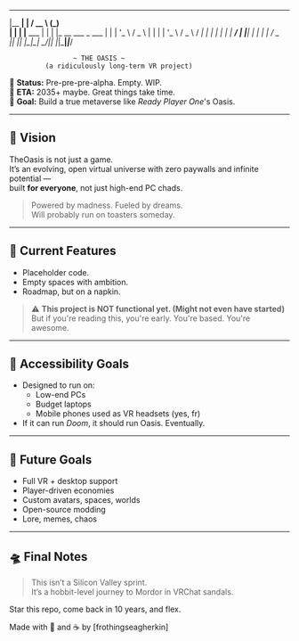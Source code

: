 _______ _             ____            _     
 |__   __| |           / __ \          (_)    
    | |  | |__   ___  | |  | |_ __   ___ _ ___ 
    | |  | '_ \ / _ \ | |  | | '_ \ / _ \ / __|
    | |  | | | |  __/ | |__| | | | |  __/ \__ \
    |_|  |_| |_|\___|  \____/|_| |_|\___|_|___/
                                        
                    ~ THE OASIS ~
             (a ridiculously long-term VR project)

📅 **Status:** Pre-pre-pre-alpha. Empty. WIP.  
📆 **ETA:** 2035+ maybe. Great things take time.  
🎯 **Goal:** Build a true metaverse like *Ready Player One*'s Oasis.

---

## 🧠 Vision

TheOasis is not just a game.  
It’s an evolving, open virtual universe with zero paywalls and infinite potential —  
built **for everyone**, not just high-end PC chads.

> Powered by madness. Fueled by dreams.  
> Will probably run on toasters someday.

---

## 🔧 Current Features

- Placeholder code.
- Empty spaces with ambition.
- Roadmap, but on a napkin.

> ⚠️ **This project is NOT functional yet. (Might not even have started)**  
> But if you're reading this, you're early. You're based. You're awesome.

---

## 📱 Accessibility Goals

- Designed to run on:
  - Low-end PCs  
  - Budget laptops  
  - Mobile phones used as VR headsets (yes, fr)
- If it can run *Doom*, it should run Oasis. Eventually.

---

## 🚀 Future Goals

- Full VR + desktop support  
- Player-driven economies  
- Custom avatars, spaces, worlds  
- Open-source modding  
- Lore, memes, chaos

---

## 🛸 Final Notes

> This isn’t a Silicon Valley sprint.  
> It’s a hobbit-level journey to Mordor in VRChat sandals.

Star this repo, come back in 10 years, and flex.

Made with 🍞 and ☕ by [frothingseagherkin]
